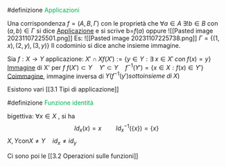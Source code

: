 #definizione <font color="#00b050">Applicazioni</font>

 Una corrispondenza $f=(A,B,\Gamma)$ con le proprietà che $\forall a\in A\; \exists!b\in B$ con $(a,b)\in\Gamma$ si dice <u>Applicazione</u> e si scrive b=$f(a)$
 oppure
 ![[Pasted image 20231107225501.png]]
 Es:
 ![[Pasted image 20231107225738.png]]
 $\Gamma=\{ (1,x),(2,y),(3,y) \}$
 Il codominio si dice anche insieme immagine. 
 
 Sia $f:X\rightarrow Y$ applicazione:
 $X'\cap X f(X'):=\{ y\in Y:\exists\;x\in X'\;con \; f(x)=y \}$
 <u>Immagine</u> di X' per $f$ $f(X')\subset Y\quad Y'\subset Y\quad f^{-1}(Y')=\{ x\in X:f(x)\in Y' \}$
 <u>Coimmagine</u>, immagine inversa di $Y(f^{-1}(y')sottoinsieme\;di\; X)$

 Esistono vari [[3.1 Tipi di applicazione]]

#definizione <font color="#00b050">Funzione identità</font>

 bigettiva: $\forall x\in X$ , si ha 
 $$Id_{x}(x)=x\quad\quad Id^{-1}_{x}(\{ x \})=\{ x \}$$
 $X,Y\text{con}X\neq Y \quad id_{x}\neq id_{y}$

Ci sono poi le [[3.2 Operazioni sulle funzioni]]
 

